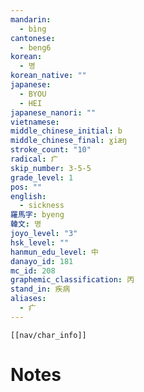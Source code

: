 ```yaml
---
mandarin:
  - bìng
cantonese:
  - beng6
korean:
  - 병
korean_native: ""
japanese:
  - BYOU
  - HEI
japanese_nanori: ""
vietnamese:
middle_chinese_initial: b
middle_chinese_final: ɣiæŋ
stroke_count: "10"
radical: 疒
skip_number: 3-5-5
grade_level: 1
pos: ""
english:
  - sickness
羅馬字: byeng
韓文: 병
joyo_level: "3"
hsk_level: ""
hanmun_edu_level: 中
danayo_id: 181
mc_id: 208
graphemic_classification: 丙
stand_in: 疾病
aliases:
  - 疒
---
```

```meta-bind-embed
[[nav/char_info]]
```

# Notes
